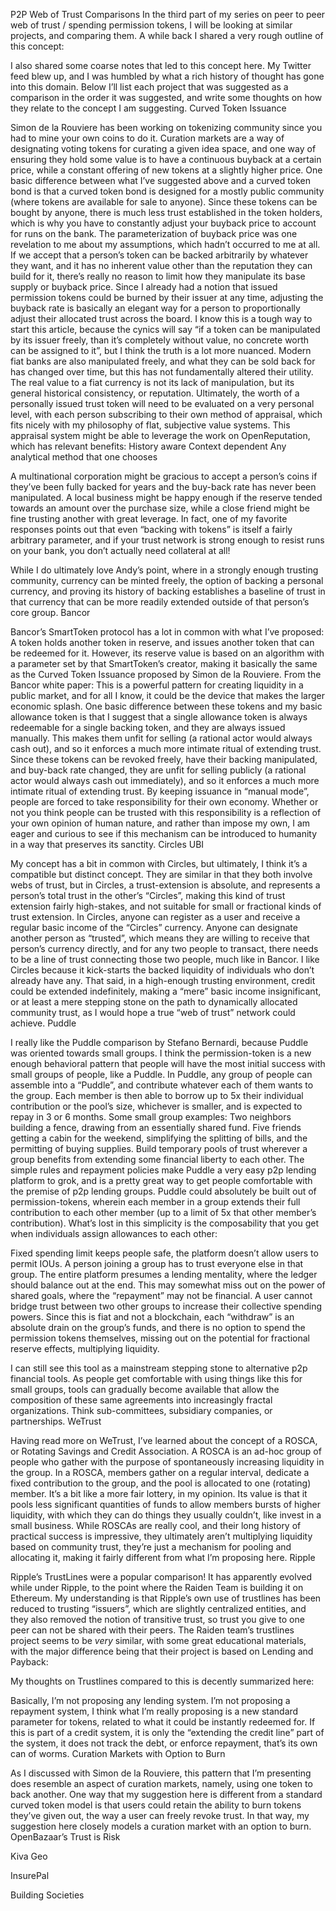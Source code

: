 P2P Web of Trust Comparisons
In the third part of my series on peer to peer web of trust / spending permission tokens, I will be looking at similar projects, and comparing them.
A while back I shared a very rough outline of this concept:



I also shared some coarse notes that led to this concept here.
My Twitter feed blew up, and I was humbled by what a rich history of thought has gone into this domain. Below I’ll list each project that was suggested as a comparison in the order it was suggested, and write some thoughts on how they relate to the concept I am suggesting.
Curved Token Issuance



Simon de la Rouviere has been working on tokenizing community since you had to mine your own coins to do it. Curation markets are a way of designating voting tokens for curating a given idea space, and one way of ensuring they hold some value is to have a continuous buyback at a certain price, while a constant offering of new tokens at a slightly higher price.
One basic difference between what I’ve suggested above and a curved token bond is that a curved token bond is designed for a mostly public community (where tokens are available for sale to anyone). Since these tokens can be bought by anyone, there is much less trust established in the token holders, which is why you have to constantly adjust your buyback price to account for runs on the bank.
The parameterization of buyback price was one revelation to me about my assumptions, which hadn’t occurred to me at all. If we accept that a person’s token can be backed arbitrarily by whatever they want, and it has no inherent value other than the reputation they can build for it, there’s really no reason to limit how they manipulate its base supply or buyback price.
Since I already had a notion that issued permission tokens could be burned by their issuer at any time, adjusting the buyback rate is basically an elegant way for a person to proportionally adjust their allocated trust across the board.
I know this is a tough way to start this article, because the cynics will say “if a token can be manipulated by its issuer freely, than it’s completely without value, no concrete worth can be assigned to it”, but I think the truth is a lot more nuanced. Modern fiat banks are also manipulated freely, and what they can be sold back for has changed over time, but this has not fundamentally altered their utility. The real value to a fiat currency is not its lack of manipulation, but its general historical consistency, or reputation.
Ultimately, the worth of a personally issued trust token will need to be evaluated on a very personal level, with each person subscribing to their own method of appraisal, which fits nicely with my philosophy of flat, subjective value systems. This appraisal system might be able to leverage the work on OpenReputation, which has relevant benefits:
History aware
Context dependent
Any analytical method that one chooses

A multinational corporation might be gracious to accept a person’s coins if they’ve been fully backed for years and the buy-back rate has never been manipulated. A local business might be happy enough if the reserve tended towards an amount over the purchase size, while a close friend might be fine trusting another with great leverage.
In fact, one of my favorite responses points out that even “backing with tokens” is itself a fairly arbitrary parameter, and if your trust network is strong enough to resist runs on your bank, you don’t actually need collateral at all!



While I do ultimately love Andy’s point, where in a strongly enough trusting community, currency can be minted freely, the option of backing a personal currency, and proving its history of backing establishes a baseline of trust in that currency that can be more readily extended outside of that person’s core group.
Bancor



Bancor’s SmartToken protocol has a lot in common with what I’ve proposed: A token holds another token in reserve, and issues another token that can be redeemed for it. However, its reserve value is based on an algorithm with a parameter set by that SmartToken’s creator, making it basically the same as the Curved Token Issuance proposed by Simon de la Rouviere. From the Bancor white paper:
This is a powerful pattern for creating liquidity in a public market, and for all I know, it could be the device that makes the larger economic splash.
One basic difference between these tokens and my basic allowance token is that I suggest that a single allowance token is always redeemable for a single backing token, and they are always issued manually. This makes them unfit for selling (a rational actor would always cash out), and so it enforces a much more intimate ritual of extending trust.
Since these tokens can be revoked freely, have their backing manipulated, and buy-back rate changed, they are unfit for selling publicly (a rational actor would always cash out immediately), and so it enforces a much more intimate ritual of extending trust.
By keeping issuance in “manual mode”, people are forced to take responsibility for their own economy. Whether or not you think people can be trusted with this responsibility is a reflection of your own opinion of human nature, and rather than impose my own, I am eager and curious to see if this mechanism can be introduced to humanity in a way that preserves its sanctity.
Circles UBI



My concept has a bit in common with Circles, but ultimately, I think it’s a compatible but distinct concept. They are similar in that they both involve webs of trust, but in Circles, a trust-extension is absolute, and represents a person’s total trust in the other’s “Circles”, making this kind of trust extension fairly high-stakes, and not suitable for small or fractional kinds of trust extension.
In Circles, anyone can register as a user and receive a regular basic income of the “Circles” currency. Anyone can designate another person as “trusted”, which means they are willing to receive that person’s currency directly, and for any two people to transact, there needs to be a line of trust connecting those two people, much like in Bancor.
I like Circles because it kick-starts the backed liquidity of individuals who don’t already have any. That said, in a high-enough trusting environment, credit could be extended indefinitely, making a “mere” basic income insignificant, or at least a mere stepping stone on the path to dynamically allocated community trust, as I would hope a true “web of trust” network could achieve.
Puddle



I really like the Puddle comparison by Stefano Bernardi, because Puddle was oriented towards small groups. I think the permission-token is a new enough behavioral pattern that people will have the most initial success with small groups of people, like a Puddle.
In Puddle, any group of people can assemble into a “Puddle”, and contribute whatever each of them wants to the group. Each member is then able to borrow up to 5x their individual contribution or the pool’s size, whichever is smaller, and is expected to repay in 3 or 6 months.
Some small group examples: Two neighbors building a fence, drawing from an essentially shared fund. Five friends getting a cabin for the weekend, simplifying the splitting of bills, and the permitting of buying supplies. Build temporary pools of trust wherever a group benefits from extending some financial liberty to each other.
The simple rules and repayment policies make Puddle a very easy p2p lending platform to grok, and is a pretty great way to get people comfortable with the premise of p2p lending groups.
Puddle could absolutely be built out of permission-tokens, wherein each member in a group extends their full contribution to each other member (up to a limit of 5x that other member’s contribution). What’s lost in this simplicity is the composability that you get when individuals assign allowances to each other:


Fixed spending limit keeps people safe, the platform doesn’t allow users to permit IOUs.
A person joining a group has to trust everyone else in that group.
The entire platform presumes a lending mentality, where the ledger should balance out at the end. This may somewhat miss out on the power of shared goals, where the “repayment” may not be financial.
A user cannot bridge trust between two other groups to increase their collective spending powers.
Since this is fiat and not a blockchain, each “withdraw” is an absolute drain on the group’s funds, and there is no option to spend the permission tokens themselves, missing out on the potential for fractional reserve effects, multiplying liquidity.

I can still see this tool as a mainstream stepping stone to alternative p2p financial tools. As people get comfortable with using things like this for small groups, tools can gradually become available that allow the composition of these same agreements into increasingly fractal organizations. Think sub-committees, subsidiary companies, or partnerships.
WeTrust



Having read more on WeTrust, I’ve learned about the concept of a ROSCA, or Rotating Savings and Credit Association. A ROSCA is an ad-hoc group of people who gather with the purpose of spontaneously increasing liquidity in the group.
In a ROSCA, members gather on a regular interval, dedicate a fixed contribution to the group, and the pool is allocated to one (rotating) member. It’s a bit like a more fair lottery, in my opinion. Its value is that it pools less significant quantities of funds to allow members bursts of higher liquidity, with which they can do things they usually couldn’t, like invest in a small business.
While ROSCAs are really cool, and their long history of practical success is impressive, they ultimately aren’t multiplying liquidity based on community trust, they’re just a mechanism for pooling and allocating it, making it fairly different from what I’m proposing here.
Ripple






Ripple’s TrustLines were a popular comparison! It has apparently evolved while under Ripple, to the point where the Raiden Team is building it on Ethereum.
My understanding is that Ripple’s own use of trustlines has been reduced to trusting “issuers”, which are slightly centralized entities, and they also removed the notion of transitive trust, so trust you give to one peer can not be shared with their peers.
The Raiden team’s trustlines project seems to be *very* similar, with some great educational materials, with the major difference being that their project is based on Lending and Payback:



My thoughts on Trustlines compared to this is decently summarized here:



Basically, I’m not proposing any lending system. I’m not proposing a repayment system, I think what I’m really proposing is a new standard parameter for tokens, related to what it could be instantly redeemed for. If this is part of a credit system, it is only the “extending the credit line” part of the system, it does not track the debt, or enforce repayment, that’s its own can of worms.
Curation Markets with Option to Burn



As I discussed with Simon de la Rouviere, this pattern that I’m presenting does resemble an aspect of curation markets, namely, using one token to back another. One way that my suggestion here is different from a standard curved token model is that users could retain the ability to burn tokens they’ve given out, the way a user can freely revoke trust. In that way, my suggestion here closely models a curation market with an option to burn.
OpenBazaar’s Trust is Risk





Kiva
Geo



InsurePal



Building Societies
